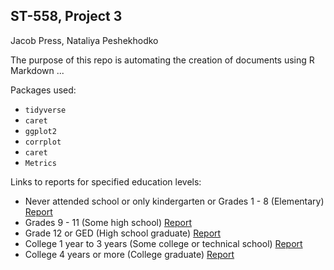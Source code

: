 ## ST-558, Project 3

Jacob Press, Nataliya Peshekhodko


The purpose of this repo is automating the creation of documents using R Markdown ...


Packages used:

  - `tidyverse` 
  - `caret`
  - `ggplot2`
  - `corrplot`
  - `caret`
  - `Metrics`


Links to reports for specified education levels:

  - Never attended school or only kindergarten or Grades 1 - 8 (Elementary) [Report](Education_level_12_report.md)
  - Grades 9 - 11 (Some high school) [Report](Education_level_3_report.md)
  - Grade 12 or GED (High school graduate) [Report](Education_level_4_report.md)
  - College 1 year to 3 years (Some college or technical school) [Report](Education_level_5_report.md)
  - College 4 years or more (College graduate) [Report](Education_level_6_report.md)